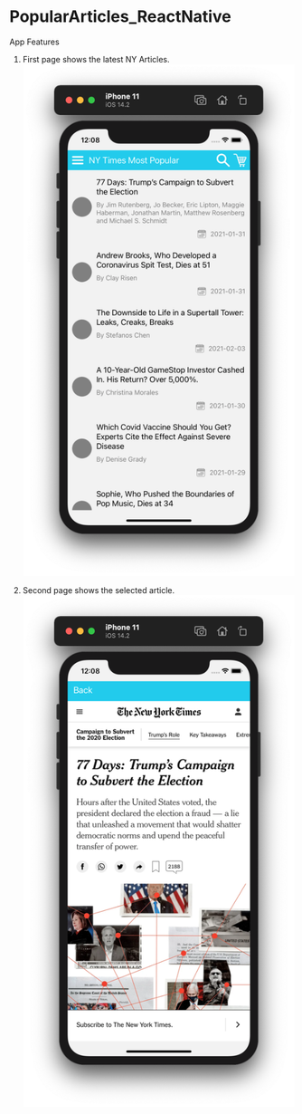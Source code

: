 # PopularArticles_ReactNative
App Features

1. First page shows the latest NY Articles.
![alt text](https://github.com/nuzhatzari/PopularArticles_ReactNative/blob/main/Screenshots/article_list.png)

2. Second page shows the selected article.
![alt text](https://github.com/nuzhatzari/PopularArticles_ReactNative/blob/main/Screenshots/article.png)
